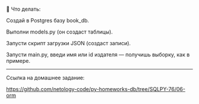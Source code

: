 📌 Что делать:

Создай в Postgres базу book_db.

Выполни models.py (он создаст таблицы).

Запусти скрипт загрузки JSON (создаст записи).

Запусти main.py, введи имя или id издателя — получишь выборку, как в примере.

_________________________________________________

Ссылка на домашнее задание:

https://github.com/netology-code/py-homeworks-db/tree/SQLPY-76/06-orm